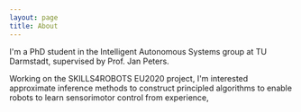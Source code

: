 ```yaml
---
layout: page
title: About
---
```


I'm a PhD student in the Intelligent Autonomous Systems group at TU Darmstadt, supervised by Prof. Jan Peters.

Working on the SKILLS4ROBOTS EU2020 project, I'm interested approximate inference methods to construct principled algorithms to enable robots to learn sensorimotor control from experience, 